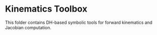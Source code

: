 # Kinematics Toolbox
This folder contains DH-based symbolic tools for forward kinematics and Jacobian computation.
